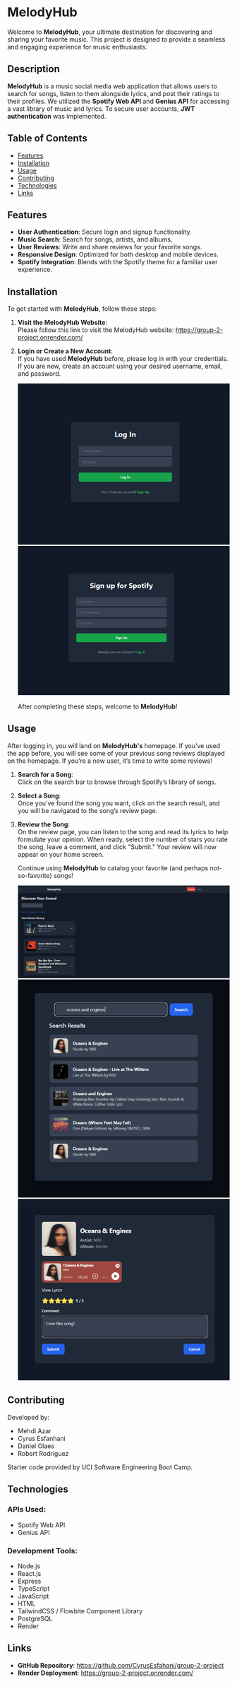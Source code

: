 # MelodyHub

Welcome to **MelodyHub**, your ultimate destination for discovering and sharing your favorite music. This project is designed to provide a seamless and engaging experience for music enthusiasts.

## Description

**MelodyHub** is a music social media web application that allows users to search for songs, listen to them alongside lyrics, and post their ratings to their profiles. We utilized the **Spotify Web API** and **Genius API** for accessing a vast library of music and lyrics. To secure user accounts, **JWT authentication** was implemented.

## Table of Contents

- [Features](#features)
- [Installation](#installation)
- [Usage](#usage)
- [Contributing](#contributing)
- [Technologies](#technologies)
- [Links](#links)

## Features

- **User Authentication**: Secure login and signup functionality.
- **Music Search**: Search for songs, artists, and albums.
- **User Reviews**: Write and share reviews for your favorite songs.
- **Responsive Design**: Optimized for both desktop and mobile devices.
- **Spotify Integration**: Blends with the Spotify theme for a familiar user experience.

## Installation

To get started with **MelodyHub**, follow these steps:

1. **Visit the MelodyHub Website**:  
   Please follow this link to visit the MelodyHub website: https://group-2-project.onrender.com/

2. **Login or Create a New Account**:  
   If you have used **MelodyHub** before, please log in with your credentials. If you are new, create an account using your desired username, email, and password.

   ![Login Screen](./public/login.png)
   ![Sign Up Screen](./public/signup.png)  

   After completing these steps, welcome to **MelodyHub**!

## Usage

After logging in, you will land on **MelodyHub's** homepage. If you’ve used the app before, you will see some of your previous song reviews displayed on the homepage. If you’re a new user, it’s time to write some reviews!

1. **Search for a Song**:  
   Click on the search bar to browse through Spotify’s library of songs.

2. **Select a Song**:  
   Once you’ve found the song you want, click on the search result, and you will be navigated to the song’s review page.

3. **Review the Song**:  
   On the review page, you can listen to the song and read its lyrics to help formulate your opinion. When ready, select the number of stars you rate the song, leave a comment, and click "Submit." Your review will now appear on your home screen.

   Continue using **MelodyHub** to catalog your favorite (and perhaps not-so-favorite) songs!

   ![Home Screen](./public/home.png)  
   ![Search Modal](./public/searchModal.png)  
   ![Review Page](./public/reviewPage.png)

## Contributing

Developed by:
- Mehdi Azar
- Cyrus Esfanhani
- Daniel Olaes
- Robert Rodriguez

Starter code provided by UCI Software Engineering Boot Camp.

## Technologies

### APIs Used:
- Spotify Web API
- Genius API

### Development Tools:
- Node.js
- React.js
- Express
- TypeScript
- JavaScript
- HTML
- TailwindCSS / Flowbite Component Library
- PostgreSQL
- Render

## Links

- **GitHub Repository**: https://github.com/CyrusEsfahani/group-2-project
- **Render Deployment**: https://group-2-project.onrender.com/
